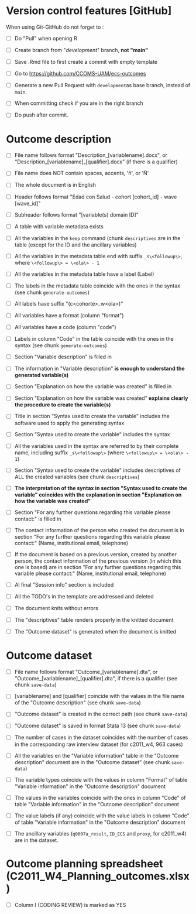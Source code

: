 # Version control features [GitHub]

When using Git-GitHub do not forget to :

- [ ]  Do "Pull" when opening R

- [ ]  Create branch from "*development*" branch, **not "main"**

- [ ]  Save .Rmd file to first create a commit with empty template

- [ ]  Go to https://github.com/CCOMS-UAM/ecs-outcomes

- [ ]  Generate a new Pull Request with `development`as base branch, 
        instead of `main`.

- [ ]  When committing check if you are in the right branch

- [ ]  Do push after commit.

# Outcome description

- [ ] File name follows format
  "Description_[variablename].docx", or
  "Description_[variablename]_[qualifier].docx" (if there is a qualifier)

- [ ] File name does NOT contain spaces, accents, 'ñ', or 'Ñ'

- [ ] The whole document is in English

- [ ] Header follows format
  "Edad con Salud - cohort [cohort_id] - wave [wave_id]"

- [ ] Subheader follows format "[variable(s) domain ID]"

- [ ] A table with variable metadata exists

- [ ] All the variables in the `keep` command (chunk `descriptives` are in the
  table (except for the ID and the ancillary variables)
  
- [ ] All the variables in the metadata table end with suffix `_s\<followup\>`,
  where `\<followup\> = \<ola\> - 1`

- [ ] All the variables in the metadata table have a label (Label)

- [ ] The labels in the metadata table coincide with the ones in the syntax
  (see chunk `generate-outcomes`)

- [ ] All labels have suffix "(c\<cohorte\>_w\<ola\>)"

- [ ] All variables have a format (column "format")

- [ ] All variables have a code (column "code")

- [ ] Labels in column "Code" in the table coincide with the ones in the syntax
  (see chunk `generate-outcomes`)

- [ ] Section "Variable description" is filled in

- [ ] The information in "Variable description"
  **is enough to understand the generated variable(s)**

- [ ] Section "Explanation on how the variable was created" is filled in
  
- [ ] Section "Explanation on how the variable was created"
  **explains clearly the procedure to create the variable(s)**

- [ ] Title in section "Syntax used to create the variable" includes the
  software used to apply the generating syntax

- [ ] Section "Syntax used to create the variable" includes the syntax

- [ ] All the variables used in the syntax are referred to by their complete
  name, including suffix `_s\<followup\>` (where `\<followup\> = \<ola\> - 1`)

- [ ] Section "Syntax used to create the variable" includes descriptives of ALL
  the created variables (see chunk `descriptives`)

- [ ] **The interpretation of the syntax in section "Syntax used to create the
  variable" coincides with the explanation in section "Explanation on how the
  variable was created"**

- [ ] Section "For any further questions regarding this variable please
  contact:" is filled in

- [ ] The contact information of the person who created the document is in
  section "For any further questions regarding this variable please contact:"
  (Name, institutional email, telephone)

- [ ] If the document is based on a previous version, created by another person,
  the contact information of the previous version (in which this one is based)
  are in section "For any further questions regarding this variable please
  contact:" (Name, institutional email, telephone)

- [ ] Al final "Session info" section is included

- [ ] All the TODO's in the template are addressed and deleted

- [ ] The document knits without errors

- [ ] The "descriptives" table renders properly in the knitted document

- [ ] The "Outcome dataset" is generated when the document is knitted

# Outcome dataset

- [ ] File name follows format "Outcome_[variablename].dta", or
  "Outcome_[variablename]_[qualifier].dta", if there is a qualifier
  (see chunk `save-data`)

- [ ] [variablename] and [qualifier] coincide with the values in the file name
  of the "Outcome description" (see chunk `save-data`)

- [ ] "Outcome dataset" is created in the correct path (see chunk `save-data`)

- [ ] "Outcome dataset" is saved in format Stata 13 (see chunk `save-data`)

- [ ] The number of cases in the dataset coincides with the number of
  cases in the corresponding raw interview dataset (for c2011_w4, 963 cases)

- [ ] All the variables en the "Variable information" table in the
  "Outcome description" document are in the "Outcome dataset" (see chunk
  `save-data`)

- [ ] The variable types coincide with the values in column "Format" of table
  "Variable information" in the "Outcome description" document

- [ ] The values in the variables coincide with the ones in column "Code" of
  table "Variable information" in the "Outcome description" document

- [ ] The value labels (if any) coincide with the value labels in column "Code"
  of table "Variable information" in the "Outcome description" document

- [ ] The ancillary variables (`q0007a_result`, `ID_ECS` and `proxy`, for
  c2011_w4) are in the dataset.

# Outcome planning spreadsheet (C2011_W4_Planning_outcomes.xlsx)

- [ ] Column I (CODING REVIEW) is marked as YES
